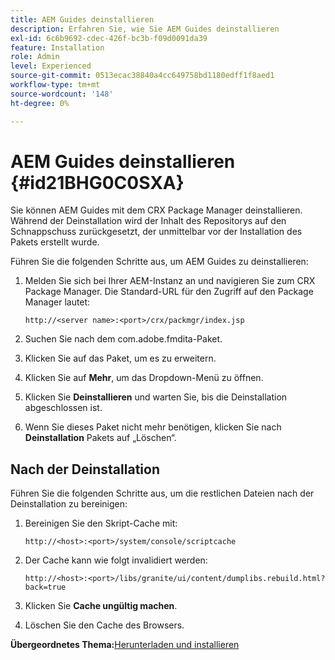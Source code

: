 ```yaml
---
title: AEM Guides deinstallieren
description: Erfahren Sie, wie Sie AEM Guides deinstallieren
exl-id: 6c6b9692-cdec-426f-bc3b-f09d0091da39
feature: Installation
role: Admin
level: Experienced
source-git-commit: 0513ecac38840a4cc649758bd1180edff1f8aed1
workflow-type: tm+mt
source-wordcount: '148'
ht-degree: 0%

---
```


# AEM Guides deinstallieren {#id21BHG0C0SXA}

Sie können AEM Guides mit dem CRX Package Manager deinstallieren. Während der Deinstallation wird der Inhalt des Repositorys auf den Schnappschuss zurückgesetzt, der unmittelbar vor der Installation des Pakets erstellt wurde.

Führen Sie die folgenden Schritte aus, um AEM Guides zu deinstallieren:

1. Melden Sie sich bei Ihrer AEM-Instanz an und navigieren Sie zum CRX Package Manager. Die Standard-URL für den Zugriff auf den Package Manager lautet:

   ```http
   http://<server name>:<port>/crx/packmgr/index.jsp
   ```

1. Suchen Sie nach dem com.adobe.fmdita-Paket.
1. Klicken Sie auf das Paket, um es zu erweitern.
1. Klicken Sie auf **Mehr**, um das Dropdown-Menü zu öffnen.
1. Klicken Sie **Deinstallieren** und warten Sie, bis die Deinstallation abgeschlossen ist.
1. Wenn Sie dieses Paket nicht mehr benötigen, klicken Sie nach **Deinstallation** Pakets auf „Löschen“.

## Nach der Deinstallation

Führen Sie die folgenden Schritte aus, um die restlichen Dateien nach der Deinstallation zu bereinigen:

1. Bereinigen Sie den Skript-Cache mit:

   ```http
   http://<host>:<port>/system/console/scriptcache
   ```

1. Der Cache kann wie folgt invalidiert werden:

   ```http
   http://<host>:<port>/libs/granite/ui/content/dumplibs.rebuild.html?back=true
   ```

1. Klicken Sie **Cache ungültig machen**.
1. Löschen Sie den Cache des Browsers.

**Übergeordnetes Thema:**&#x200B;[&#x200B; Herunterladen und installieren](download-install.md)
